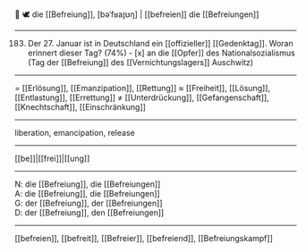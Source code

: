 🔴 🕊️ die [[Befreiung]], [bəˈfʁaɪ̯ʊŋ] | [[befreien]]
die [[Befreiungen]]

---
183. Der 27. Januar ist in Deutschland ein [[offizieller]] [[Gedenktag]]. Woran erinnert dieser Tag? (74%)
	- [x] an die [[Opfer]] des Nationalsozialismus (Tag der [[Befreiung]] des [[Vernichtungslagers]] Auschwitz)


---
= [[Erlösung]], [[Emanzipation]], [[Rettung]]
≈ [[Freiheit]], [[Lösung]], [[Entlastung]], [[Errettung]]
≠ [[Unterdrückung]], [[Gefangenschaft]], [[Knechtschaft]], [[Einschränkung]]

---
liberation, emancipation, release

---
[[be]]|[[frei]]|[[ung]]

---
N: die [[Befreiung]], die [[Befreiungen]]  
A: die [[Befreiung]], die [[Befreiungen]]  
G: der [[Befreiung]], der [[Befreiungen]]  
D: der [[Befreiung]], den [[Befreiungen]]  

---
[[befreien]], [[befreit]], [[Befreier]], [[befreiend]], [[Befreiungskampf]]